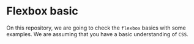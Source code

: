 # Flexbox basic

On this repository, we are going to check the `flexbox` basics with some examples. We are assuming that you have a basic understanding of `CSS`.
